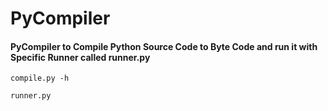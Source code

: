 # PyCompiler 
#### PyCompiler to Compile Python Source Code to Byte Code and run it with Specific Runner called runner.py


```
compile.py -h
```

```
runner.py
```

